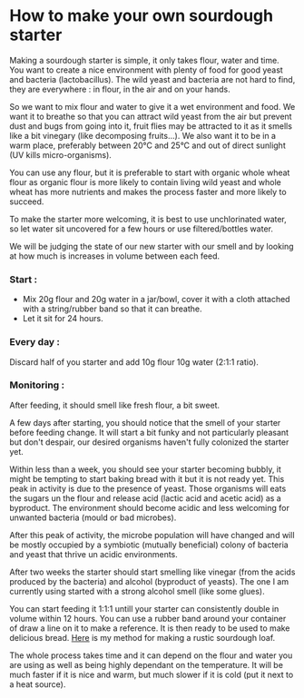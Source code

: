 # How to make your own sourdough starter

Making a sourdough starter is simple, it only takes flour, water and time. You want to create a nice environment with plenty of food for good yeast and bacteria (lactobacillus). The wild yeast and bacteria are not hard to find, they are everywhere : in flour, in the air and on your hands.

So we want to mix flour and water to give it a wet environment and food. We want it to breathe so that you can attract wild yeast from the air but prevent dust and bugs from going into it, fruit flies may be attracted to it as it smells like a bit vinegary (like decomposing fruits...).
We also want it to be in a warm place, preferably between 20°C and 25°C and out of direct sunlight (UV kills micro-organisms).

You can use any flour, but it is preferable to start with organic whole wheat flour as organic flour is more likely to contain living wild yeast and whole wheat has more nutrients and makes the process faster and more likely to succeed.

To make the starter more welcoming, it is best to use unchlorinated water, so let water sit uncovered for a few hours or use filtered/bottles water.

We will be judging the state of our new starter with our smell and by looking at how much is increases in volume between each feed.

### Start :
- Mix 20g flour and 20g water in a jar/bowl, cover it with a cloth attached with a string/rubber band so that it can breathe.   
- Let it sit for 24 hours.

### Every day :
Discard half of you starter and add 10g flour 10g water (2:1:1 ratio).

### Monitoring :
After feeding, it should smell like fresh flour, a bit sweet.

A few days after starting, you should notice that the smell of your starter before feeding change. It will start a bit funky and not particularly pleasant but don't despair, our desired organisms haven't fully colonized the starter yet.

Within less than a week, you should see your starter becoming bubbly, it might be tempting to start baking bread with it but it is not ready yet. This peak in activity is due to the presence of yeast. Those organisms will eats the sugars un the flour and release acid (lactic acid and acetic acid) as a byproduct. The environment should become acidic and less welcoming for unwanted bacteria (mould or bad microbes).  

After this peak of activity, the microbe population will have changed and will be mostly occupied by a symbiotic (mutually beneficial) colony of bacteria and yeast that thrive un acidic environments.

After two weeks the starter should start smelling like vinegar (from the acids produced by the bacteria) and alcohol (byproduct of yeasts). The one I am currently using started with a strong alcohol smell (like some glues).

You can start feeding it 1:1:1 untill your starter can consistently double in volume within 12 hours.
You can use a rubber band around your container of draw a line on it to make a reference.
It is then ready to be used to make delicious bread. [Here](/guides/basic_sourdough.md) is my method for making a rustic sourdough loaf.

The whole process takes time and it can depend on the flour and water you are using as well as being highly dependant on the temperature. It will be much faster if it is nice and warm, but much slower if it is cold (put it next to a heat source).